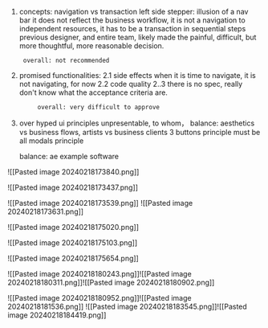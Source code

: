 1. concepts: navigation vs transaction 
	left side stepper: illusion of a nav bar
	it does not reflect the business workflow, it is not a navigation to independent resources, it has to be a transaction in sequential steps
	previous designer, and entire team, likely made the painful, difficult, but more thoughtful, more reasonable decision.

		overall: not recommended

2. promised functionalities:
		2.1 
	side effects
	when it is time to navigate, it is not navigating, for now
		2.2 code quality
		 2..3 there is no spec, really don't know what the acceptance criteria are.

			overall: very difficult to approve

1. over hyped ui principles
	unpresentable, to whom，
	balance:  aesthetics vs business flows, artists vs business clients
	3 buttons principle
	must be all modals principle

	balance: ae
example software
	
![[Pasted image 20240218173840.png]]



![[Pasted image 20240218173437.png]]


![[Pasted image 20240218173539.png]]
![[Pasted image 20240218173631.png]]

![[Pasted image 20240218175020.png]]

![[Pasted image 20240218175103.png]]

![[Pasted image 20240218175654.png]]

![[Pasted image 20240218180243.png]]![[Pasted image 20240218180311.png]]![[Pasted image 20240218180902.png]]

![[Pasted image 20240218180952.png]]![[Pasted image 20240218181536.png]]
![[Pasted image 20240218183545.png]]![[Pasted image 20240218184419.png]]